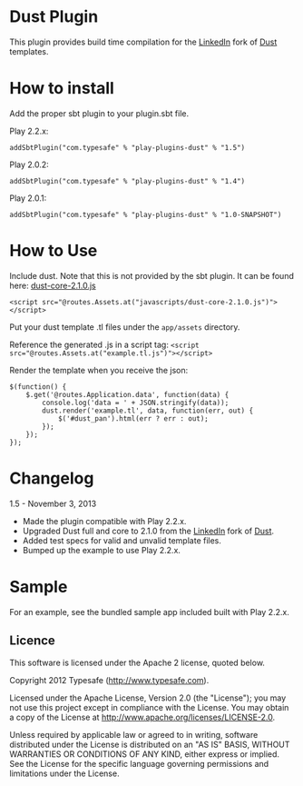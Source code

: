 # Dust Plugin

This plugin provides build time compilation for the [LinkedIn](https://github.com/linkedin/dustjs) fork of [Dust](http://akdubya.github.io/dustjs/) templates.

# How to install

Add the proper sbt plugin to your plugin.sbt file.

Play 2.2.x:

`addSbtPlugin("com.typesafe" % "play-plugins-dust" % "1.5")`

Play 2.0.2:

`addSbtPlugin("com.typesafe" % "play-plugins-dust" % "1.4")`

Play 2.0.1:

`addSbtPlugin("com.typesafe" % "play-plugins-dust" % "1.0-SNAPSHOT")`

# How to Use


Include dust. Note that this is not provided by the sbt plugin. It can be found here: [dust-core-2.1.0.js](https://raw.github.com/typesafehub/play-plugins/master/dust/sample/public/javascripts/dust-core-2.1.0.js)

`<script src="@routes.Assets.at("javascripts/dust-core-2.1.0.js")"></script>`

Put your dust template .tl files under the `app/assets` directory.

Reference the generated .js in a script tag:
`<script src="@routes.Assets.at("example.tl.js")"></script>`

Render the template when you receive the json:

    $(function() {
        $.get('@routes.Application.data', function(data) {
            console.log('data = ' + JSON.stringify(data));
            dust.render('example.tl', data, function(err, out) {
                $('#dust_pan').html(err ? err : out);
            });
        });
    });


# Changelog

1.5 - November 3, 2013

- Made the plugin compatible with Play 2.2.x.
- Upgraded Dust full and core to 2.1.0 from the [LinkedIn](https://github.com/linkedin/dustjs) fork of [Dust](http://akdubya.github.io/dustjs/).
- Added test specs for valid and unvalid template files.
- Bumped up the example to use Play 2.2.x.

# Sample

For an example, see the bundled sample app included built with Play 2.2.x.

## Licence

This software is licensed under the Apache 2 license, quoted below.

Copyright 2012 Typesafe (http://www.typesafe.com).

Licensed under the Apache License, Version 2.0 (the "License"); you may not use this project except in compliance with the License. You may obtain a copy of the License at http://www.apache.org/licenses/LICENSE-2.0.

Unless required by applicable law or agreed to in writing, software distributed under the License is distributed on an "AS IS" BASIS, WITHOUT WARRANTIES OR CONDITIONS OF ANY KIND, either express or implied. See the License for the specific language governing permissions and limitations under the License.
